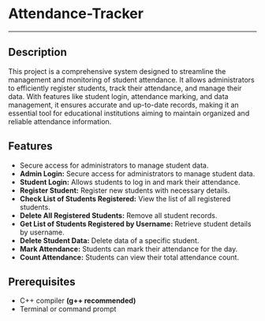 <h1>Attendance-Tracker</h1><hr>

<h2>Description</h2>

<p>This project is a comprehensive system designed to streamline the management and monitoring of student attendance. It allows administrators to efficiently register students, track their attendance, and manage their data. With features like student login, attendance marking, and data management, it ensures accurate and up-to-date records, making it an essential tool for educational institutions aiming to maintain organized and reliable attendance information.</p>

<h2>Features</h2>
<ul>
  <li><strong></strong> Secure access for administrators to manage student data.</li>
  <li><strong>Admin Login:</strong> Secure access for administrators to manage student data.</li>
  <li><strong>Student Login:</strong> Allows students to log in and mark their attendance.</li>
  <li><strong>Register Student:</strong> Register new students with necessary details.</li>
  <li><strong>Check List of Students Registered:</strong> View the list of all registered students.</li>
  <li><strong>Delete All Registered Students:</strong> Remove all student records.</li>
  <li><strong>Get List of Students Registered by Username:</strong> Retrieve student details by username.</li>
  <li><strong>Delete Student Data:</strong> Delete data of a specific student.</li>
  <li><strong>Mark Attendance:</strong> Students can mark their attendance for the day.</li>
  <li><strong>Count Attendance:</strong> Students can view their total attendance count.</li>
</ul>

<h2>Prerequisites</h2>
<ul>
  <li>C++ compiler <strong>(g++ recommended)</strong></li>
  <li>Terminal or command prompt</li>
</ul>
